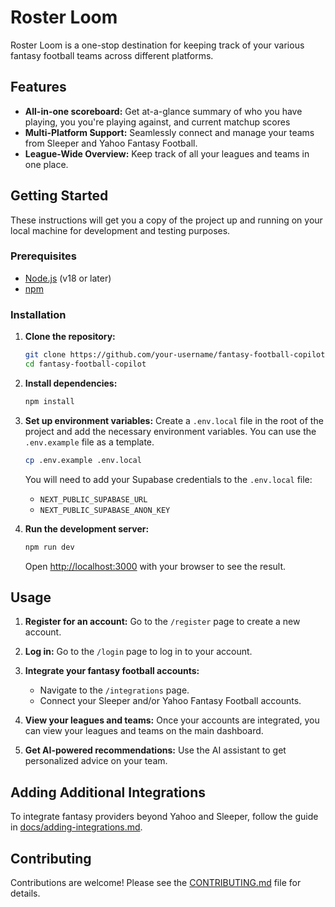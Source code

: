 # Roster Loom

Roster Loom is a one-stop destination for keeping track of your various fantasy football teams across different platforms.

## Features

- **All-in-one scoreboard:** Get at-a-glance summary of who you have playing, you you're playing against, and current matchup scores
- **Multi-Platform Support:** Seamlessly connect and manage your teams from Sleeper and Yahoo Fantasy Football.
- **League-Wide Overview:** Keep track of all your leagues and teams in one place.

## Getting Started

These instructions will get you a copy of the project up and running on your local machine for development and testing purposes.

### Prerequisites

- [Node.js](https://nodejs.org/) (v18 or later)
- [npm](https://www.npmjs.com/)

### Installation

1.  **Clone the repository:**
    ```bash
    git clone https://github.com/your-username/fantasy-football-copilot.git
    cd fantasy-football-copilot
    ```

2.  **Install dependencies:**
    ```bash
    npm install
    ```

3.  **Set up environment variables:**
    Create a `.env.local` file in the root of the project and add the necessary environment variables. You can use the `.env.example` file as a template.

    ```bash
    cp .env.example .env.local
    ```

    You will need to add your Supabase credentials to the `.env.local` file:
    - `NEXT_PUBLIC_SUPABASE_URL`
    - `NEXT_PUBLIC_SUPABASE_ANON_KEY`

4.  **Run the development server:**
    ```bash
    npm run dev
    ```

    Open [http://localhost:3000](http://localhost:3000) with your browser to see the result.

## Usage

1.  **Register for an account:**
    Go to the `/register` page to create a new account.

2.  **Log in:**
    Go to the `/login` page to log in to your account.

3.  **Integrate your fantasy football accounts:**
    - Navigate to the `/integrations` page.
    - Connect your Sleeper and/or Yahoo Fantasy Football accounts.

4.  **View your leagues and teams:**
    Once your accounts are integrated, you can view your leagues and teams on the main dashboard.

5.  **Get AI-powered recommendations:**
    Use the AI assistant to get personalized advice on your team.

## Adding Additional Integrations

To integrate fantasy providers beyond Yahoo and Sleeper, follow the guide in [docs/adding-integrations.md](docs/adding-integrations.md).

## Contributing

Contributions are welcome! Please see the [CONTRIBUTING.md](CONTRIBUTING.md) file for details.
